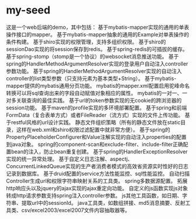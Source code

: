 # my-seed
这是一个web后端的demo，其中包括：
  基于mybatis-mapper实现的通用的单表操作接口的mapper。
  基于mybatis-mapper抽象的通用的Example对单表操作的条件构建。
  基于shiro实现的权限管理，支持多组织权限。
  基于shiro的sessionDao实现的将session保存到redis。
  基于spring-redis的可插拔的缓存。
  基于spring-stomp（stomp是一个协议）的websocket消息推送功能。
  基于spring的HandlerMethodArgumentResolver实现的登录用户自动注入controller参数功能。
  基于spring的HandlerMethodArgumentResolver实现的自动注入controller的list类型参数（只支持元素为基本类型+String）。
  基于mybatis-mapper提供的mybatis通用分页功能。
  mybatis的mapper.xml配置启用驼峰命名转换可以将sql查询出来的字段自动赋值对象相应的属性。
  mybatis的一对一、一对多关联查询的最佳实践。
  基于url的token参数实现的无cookie的跨浏览器的session功能。
  基于maven的profile实现的多环境部署配置。
  基于spring和前端FormData（复合表单方式）或者FileReader（流方式）实现的文件上传功能。
  基于restful风格的url设计实践。
  静态文件组织策略（所有的静态文件放在static目录，这样在web.xml和shiro权限过滤配置中就非常方便）。
  基于spring的PropertyPlaceholderConfigurer和Value注解实现的自动注入properties的配置到java对象。
  spring的component-scan和exclude-filter、include-filter正确配置bean的注入，防止bean重复创建。
  基于spring的HandlerExceptionResolver实现的统一异常处理。
  基于自定义日志注解、aspectj、ConcurrentLinkedQueue实现的生产者消费者模式的高效省资源实时性好的日志记录到数据库。
  基于druid配置的service方法性能监控、sql性能监控。
  自动扫描Controller生成url和权限字符串映射关系的工具类。
  spring多数据源配置。
  拓展http响应头以及jquery的ajax实现的ajax重定向功能。
  自定义的js函数实现js对象转成http请求参数支持spring注入controller参数。
  js其他工具函数，如日期、字符串、提取url中的sessionId。
  java工具类，如数组拼接、md5消息摘要、反射工具类、csv/excel2003/excel2007文件内容抽取器等。
  
  
  
  
